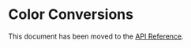 # Color Conversions

This document has been moved to the [API Reference](../api-reference/format-conversion.md).
